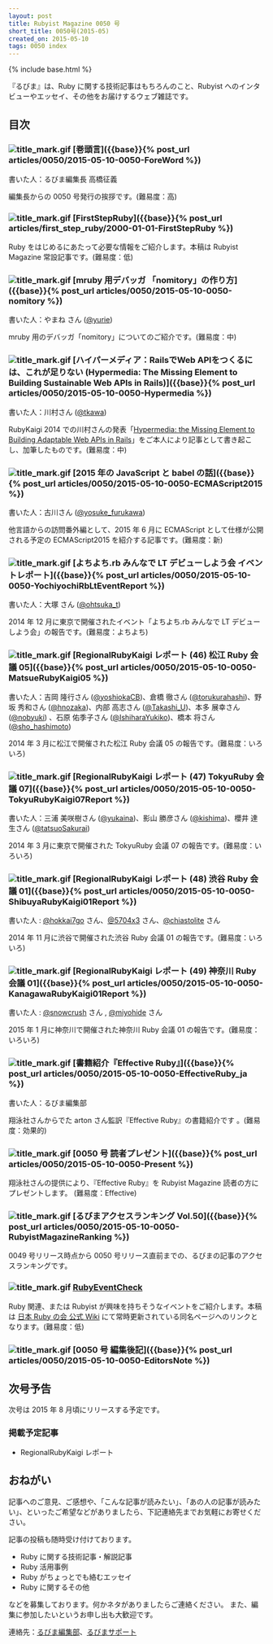 ```yaml
---
layout: post
title: Rubyist Magazine 0050 号
short_title: 0050号(2015-05)
created_on: 2015-05-10
tags: 0050 index
---
```

{% include base.html %}


『るびま』は、Ruby に関する技術記事はもちろんのこと、Rubyist へのインタビューやエッセイ、その他をお届けするウェブ雑誌です。

## 目次

### ![title_mark.gif]({{base}}{{site.baseurl}}/images/title_mark.gif) [巻頭言]({{base}}{% post_url articles/0050/2015-05-10-0050-ForeWord %})

書いた人：るびま編集長 高橋征義

編集長からの 0050 号発行の挨拶です。(難易度：高)

### ![title_mark.gif]({{base}}{{site.baseurl}}/images/title_mark.gif) [FirstStepRuby]({{base}}{% post_url articles/first_step_ruby/2000-01-01-FirstStepRuby %})

Ruby をはじめるにあたって必要な情報をご紹介します。本稿は Rubyist Magazine 常設記事です。(難易度：低)

### ![title_mark.gif]({{base}}{{site.baseurl}}/images/title_mark.gif) [mruby 用デバッガ 「nomitory」の作り方]({{base}}{% post_url articles/0050/2015-05-10-0050-nomitory %})

書いた人：やまね さん ([@yurie](https://github.com/yurie))

mruby 用のデバッガ「nomitory」についてのご紹介です。(難易度：中)

### ![title_mark.gif]({{base}}{{site.baseurl}}/images/title_mark.gif) [ハイパーメディア：RailsでWeb APIをつくるには、これが足りない (Hypermedia: The Missing Element to Building Sustainable Web APIs in Rails)]({{base}}{% post_url articles/0050/2015-05-10-0050-Hypermedia %})

書いた人：川村さん ([@tkawa](https://twitter.com/tkawa))

RubyKaigi 2014 での川村さんの発表「[Hypermedia: the Missing Element to Building Adaptable Web APIs in Rails](http://rubykaigi.org/2014/presentation/S-ToruKawamura)」をご本人により記事として書き起こし、加筆したものです。(難易度：中)

### ![title_mark.gif]({{base}}{{site.baseurl}}/images/title_mark.gif) [2015 年の JavaScript と babel の話]({{base}}{% post_url articles/0050/2015-05-10-0050-ECMAScript2015 %})

書いた人：古川さん ([@yosuke_furukawa](https://twitter.com/yosuke_furukawa))

他言語からの訪問番外編として、2015 年 6 月に ECMAScript として仕様が公開される予定の ECMAScript2015 を紹介する記事です。(難易度：新)

### ![title_mark.gif]({{base}}{{site.baseurl}}/images/title_mark.gif) [よちよち.rb みんなで LT デビューしよう会 イベントレポート]({{base}}{% post_url articles/0050/2015-05-10-0050-YochiyochiRbLtEventReport %})

書いた人：大塚 さん ([@ohtsuka_t](https://twitter.com/ohtsuka_t))

2014 年 12 月に東京で開催されたイベント「よちよち.rb みんなで LT デビューしよう会」の報告です。(難易度：よちよち)

### ![title_mark.gif]({{base}}{{site.baseurl}}/images/title_mark.gif) [RegionalRubyKaigi レポート (46) 松江 Ruby 会議 05]({{base}}{% post_url articles/0050/2015-05-10-0050-MatsueRubyKaigi05 %})

書いた人：吉岡 隆行さん ([@yoshiokaCB](https://github.com/yoshiokaCB))、倉橋 徹さん ([@torukurahashi](https://twitter.com/torukurahashi))、野坂 秀和さん ([@hnozaka](https://twitter.com/hnozaka))、内部 高志さん ([@Takashi_U](https://twitter.com/Takashi_U))、本多 展幸さん ([@nobyuki](https://twitter.com/nobyuki))
、石原 佑季子さん ([@IshiharaYukiko](https://twitter.com/IshiharaYukiko))、橋本 将さん ([@sho_hashimoto](https://twitter.com/sho_hashimoto))

2014 年 3 月に松江で開催された松江 Ruby 会議 05 の報告です。(難易度：いろいろ)

### ![title_mark.gif]({{base}}{{site.baseurl}}/images/title_mark.gif) [RegionalRubyKaigi レポート (47) TokyuRuby 会議 07]({{base}}{% post_url articles/0050/2015-05-10-0050-TokyuRubyKaigi07Report %})

書いた人：三浦 美咲樹さん ([@yukaina](https://twitter.com/yukaina))、影山 勝彦さん ([@kishima](https://twitter.com/kishima))、櫻井 達生さん ([@tatsuoSakurai](https://twitter.com/tatsuoSakurai))

2014 年 3 月に東京で開催された TokyuRuby 会議 07 の報告です。(難易度：いろいろ)

### ![title_mark.gif]({{base}}{{site.baseurl}}/images/title_mark.gif) [RegionalRubyKaigi レポート (48) 渋谷 Ruby 会議 01]({{base}}{% post_url articles/0050/2015-05-10-0050-ShibuyaRubyKaigi01Report %})

書いた人 : [@hokkai7go](https://twitter.com/hokkai7go) さん、[@5704x3](https://twitter.com/5704x3) さん、[@chiastolite](https://twitter.com/chiastolite) さん

2014 年 11 月に渋谷で開催された渋谷 Ruby 会議 01 の報告です。(難易度：いろいろ)

### ![title_mark.gif]({{base}}{{site.baseurl}}/images/title_mark.gif) [RegionalRubyKaigi レポート (49) 神奈川 Ruby 会議 01]({{base}}{% post_url articles/0050/2015-05-10-0050-KanagawaRubyKaigi01Report %})

書いた人 : [@snowcrush](https://twitter.com/snowcrush) さん  , [@miyohide](https://twitter.com/miyohide) さん

2015 年 1 月に神奈川で開催された神奈川 Ruby 会議 01 の報告です。(難易度：いろいろ)

### ![title_mark.gif]({{base}}{{site.baseurl}}/images/title_mark.gif) [書籍紹介『Effective Ruby』]({{base}}{% post_url articles/0050/2015-05-10-0050-EffectiveRuby_ja %})

書いた人：るびま編集部

翔泳社さんからでた arton さん監訳『Effective Ruby』の書籍紹介です 。(難易度：効果的)

### ![title_mark.gif]({{base}}{{site.baseurl}}/images/title_mark.gif) [0050 号 読者プレゼント]({{base}}{% post_url articles/0050/2015-05-10-0050-Present %})

翔泳社さんの提供により、『Effective Ruby』を Rubyist Magazine 読者の方にプレゼントします。 (難易度：Effective)

### ![title_mark.gif]({{base}}{{site.baseurl}}/images/title_mark.gif) [るびまアクセスランキング Vol.50]({{base}}{% post_url articles/0050/2015-05-10-0050-RubyistMagazineRanking %})

0049 号リリース時点から 0050 号リリース直前までの、るびまの記事のアクセスランキングです。

### ![title_mark.gif]({{base}}{{site.baseurl}}/images/title_mark.gif) [RubyEventCheck](https://cosen.se/ruby-no-kai/RubyEventCheck)

Ruby 関連、または Rubyist が興味を持ちそうなイベントをご紹介します。本稿は [日本 Ruby の会 公式 Wiki](https://cosen.se/ruby-no-kai/) にて常時更新されている同名ページへのリンクとなります。(難易度：低)

### ![title_mark.gif]({{base}}{{site.baseurl}}/images/title_mark.gif) [0050 号 編集後記]({{base}}{% post_url articles/0050/2015-05-10-0050-EditorsNote %})

## 次号予告

次号は 2015 年 8 月頃にリリースする予定です。

### 掲載予定記事

* RegionalRubyKaigi レポート


## おねがい

記事へのご意見、ご感想や、「こんな記事が読みたい」、「あの人の記事が読みたい」、といったご希望などがありましたら、下記連絡先までお気軽にお寄せください。

記事の投稿も随時受け付けております。

* Ruby に関する技術記事・解説記事
* Ruby 活用事例
* Ruby がちょっとでも絡むエッセイ
* Ruby に関するその他


などを募集しております。何かネタがありましたらご連絡ください。
また、編集に参加したいというお申し出も大歓迎です。

連絡先：[るびま編集部](mailto:magazine@ruby-no-kai.org)、[るびまサポート](https://github.com/rubima/magazine.rubyist.net/discussions)
